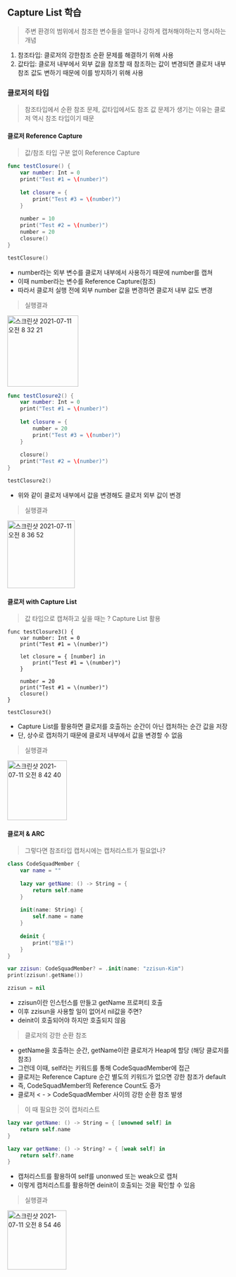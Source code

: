 ## Capture List 학습
>  주변 환경의 범위에서 참조한 변수들을 얼마나 강하게 캡쳐해야하는지 명시하는 개념

1. 참조타입: 클로저의 강한참조 순환 문제를 해결하기 위해 사용
2. 값타입: 클로저 내부에서 외부 값을 참조할 때 참조하는 값이 변경되면 클로저 내부 참조 값도 변하기 때문에 이를 방지하기 위해 사용

### 클로저의 타입
> 참조타입에서 순환 참조 문제, 값타입에서도 참조 값 문제가 생기는 이유는 클로저 역시 참조 타입이기 때문

####  클로저 Reference Capture
> 값/참조 타입 구분 없이 Reference Capture

```swift
func testClosure() {
    var number: Int = 0
    print("Test #1 = \(number)")
    
    let closure = {
        print("Test #3 = \(number)")
    }
    
    number = 10
    print("Test #2 = \(number)")
    number = 20
    closure()
}

testClosure()
```
- number라는 외부 변수를 클로저 내부에서 사용하기 때문에 number를 캡쳐
- 이때 number라는 변수를 Reference Capture(참조)
- 따라서 클로저 실행 전에 외부 number 값을 변경하면 클로저 내부 값도 변경 

> 실행결과
<img width="161" alt="스크린샷 2021-07-11 오전 8 32 21" src="https://user-images.githubusercontent.com/74946802/125178740-8c90d700-e222-11eb-9b15-7b4089c0a6f9.png">

```swift
func testClosure2() {
    var number: Int = 0
    print("Test #1 = \(number)")
    
    let closure = {
        number = 20
        print("Test #3 = \(number)")
    }
    
    closure()
    print("Test #2 = \(number)")
}

testClosure2()
```
- 위와 같이 클로저 내부에서 값을 변경해도 클로저 외부 값이 변경

> 실행결과
<img width="153" alt="스크린샷 2021-07-11 오전 8 36 52" src="https://user-images.githubusercontent.com/74946802/125178808-26f11a80-e223-11eb-96d3-bc58ddd25eed.png">

####  클로저 with Capture List
> 값 타입으로 캡쳐하고 싶을 때는 ? Capture List 활용

```swfit
func testClosure3() {
    var number: Int = 0
    print("Test #1 = \(number)")
    
    let closure = { [number] in
        print("Test #1 = \(number)")
    }
    
    number = 20
    print("Test #1 = \(number)")
    closure()
}

testClosure3()
```
- Capture List를 활용하면 클로저를 호출하는 순간이 아닌 캡처하는 순간 값을 저장
- 단, 상수로 캡처하기 때문에 클로저 내부에서 값을 변경할 수 없음

> 실행결과
<img width="135" alt="스크린샷 2021-07-11 오전 8 42 40" src="https://user-images.githubusercontent.com/74946802/125178897-f5c51a00-e223-11eb-97a7-937b89b79b00.png">

####  클로저 & ARC
> 그렇다면 참조타입 캡처시에는 캡처리스트가 필요없나? 

```swift
class CodeSquadMember {
    var name = ""
    
    lazy var getName: () -> String = {
        return self.name
    }
    
    init(name: String) {
        self.name = name
    }
 
    deinit {
        print("방출!")
    }
}

var zzisun: CodeSquadMember? = .init(name: "zzisun-Kim")
print(zzisun!.getName())

zzisun = nil
```
- zzisun이란 인스턴스를 만들고 getName 프로퍼티 호출
- 이후 zzisun을 사용할 일이 없어서 nil값을 주면?
- deinit이 호출되어야 하지만 호출되지 않음

> 클로저의 강한 순환 참조

- getName을 호출하는 순간, getName이란 클로저가 Heap에 할당 (해당 클로저를 참조)
- 그런데 이때, self라는 키워드를 통해 CodeSquadMember에 접근
- 클로저는 Reference Capture 순간 별도의 키워드가 없으면 강한 참조가 default
- 즉, CodeSquadMember의 Reference Count도 증가
- 클로저 < - > CodeSquadMember 사이의 강한 순환 참조 발생

> 이 때 필요한 것이 캡처리스트

```swift
lazy var getName: () -> String = { [unowned self] in
    return self.name
}

lazy var getName: () -> String? = { [weak self] in
    return self?.name
}
```

- 캡처리스트를 활용하여 self를 unonwed 또는 weak으로 캡처
- 이렇게 캡처리스트를 활용하면 deinit이 호출되는 것을 확인할 수 있음

> 실행결과
<img width="134" alt="스크린샷 2021-07-11 오전 8 54 46" src="https://user-images.githubusercontent.com/74946802/125179063-a67fe900-e225-11eb-8c4f-20f1e460697f.png">
